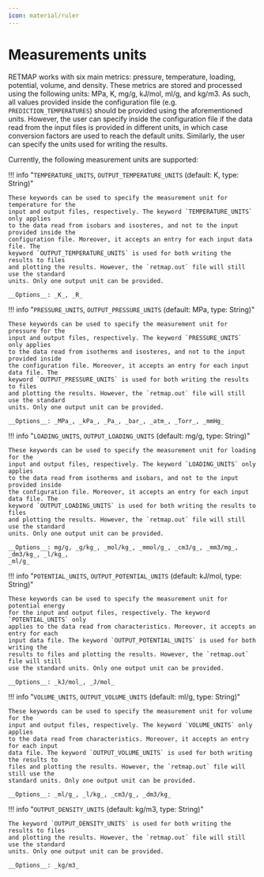 ```yaml
---
icon: material/ruler
---
```


# Measurements units

RETMAP works with six main metrics: pressure, temperature, loading, potential, volume,
and density. These metrics are stored and processed using the following units: MPa, K,
mg/g, kJ/mol, ml/g, and kg/m3. As such, all values provided inside the configuration 
file (e.g. `PREDICTION_TEMPERATURES`) should be provided using the aforementioned units.
However, the user can specify inside the configuration file if the data read from the
input files is provided in different units, in which case conversion factors are used 
to reach the default units. Similarly, the user can specify the units used for writing
the results. 

Currently, the following measurement units are supported:


!!! info "`TEMPERATURE_UNITS`, `OUTPUT_TEMPERATURE_UNITS` (default: K, type: String)"
    
    These keywords can be used to specify the measurement unit for temperature for the
    input and output files, respectively. The keyword `TEMPERATURE_UNITS` only applies
    to the data read from isobars and isosteres, and not to the input provided inside the 
    configuration file. Moreover, it accepts an entry for each input data file. The 
    keyword `OUTPUT_TEMPERATURE_UNITS` is used for both writing the results to files
    and plotting the results. However, the `retmap.out` file will still use the standard
    units. Only one output unit can be provided.

    __Options__: _K_, _R_


!!! info "`PRESSURE_UNITS`, `OUTPUT_PRESSURE_UNITS` (default: MPa, type: String)"
    
    These keywords can be used to specify the measurement unit for pressure for the
    input and output files, respectively. The keyword `PRESSURE_UNITS` only applies
    to the data read from isotherms and isosteres, and not to the input provided inside 
    the configuration file. Moreover, it accepts an entry for each input data file. The 
    keyword `OUTPUT_PRESSURE_UNITS` is used for both writing the results to files
    and plotting the results. However, the `retmap.out` file will still use the standard
    units. Only one output unit can be provided.

    __Options__: _MPa_, _kPa_, _Pa_, _bar_, _atm_, _Torr_, _mmHg_


!!! info "`LOADING_UNITS`, `OUTPUT_LOADING_UNITS` (default: mg/g, type: String)" 

    These keywords can be used to specify the measurement unit for loading for the
    input and output files, respectively. The keyword `LOADING_UNITS` only applies
    to the data read from isotherms and isobars, and not to the input provided inside 
    the configuration file. Moreover, it accepts an entry for each input data file. The 
    keyword `OUTPUT_LOADING_UNITS` is used for both writing the results to files
    and plotting the results. However, the `retmap.out` file will still use the standard
    units. Only one output unit can be provided.

    __Options__: mg/g, _g/kg_, _mol/kg_, _mmol/g_, _cm3/g_, _mm3/mg_, _dm3/kg_, _l/kg_, 
    _ml/g_


!!! info "`POTENTIAL_UNITS`, `OUTPUT_POTENTIAL_UNITS` (default: kJ/mol, type: String)"

    These keywords can be used to specify the measurement unit for potential energy 
    for the input and output files, respectively. The keyword `POTENTIAL_UNITS` only 
    applies to the data read from characteristics. Moreover, it accepts an entry for each 
    input data file. The keyword `OUTPUT_POTENTIAL_UNITS` is used for both writing the 
    results to files and plotting the results. However, the `retmap.out` file will still 
    use the standard units. Only one output unit can be provided.

    __Options__: _kJ/mol_, _J/mol_


!!! info "`VOLUME_UNITS`, `OUTPUT_VOLUME_UNITS` (default: ml/g, type: String)"

    These keywords can be used to specify the measurement unit for volume for the
    input and output files, respectively. The keyword `VOLUME_UNITS` only applies
    to the data read from characteristics. Moreover, it accepts an entry for each input 
    data file. The keyword `OUTPUT_VOLUME_UNITS` is used for both writing the results to 
    files and plotting the results. However, the `retmap.out` file will still use the 
    standard units. Only one output unit can be provided.

    __Options__: _ml/g_, _l/kg_, _cm3/g_, _dm3/kg_


!!! info "`OUTPUT_DENSITY_UNITS` (default: kg/m3, type: String)"

    The keyword `OUTPUT_DENSITY_UNITS` is used for both writing the results to files
    and plotting the results. However, the `retmap.out` file will still use the standard
    units. Only one output unit can be provided.

    __Options__: _kg/m3_
